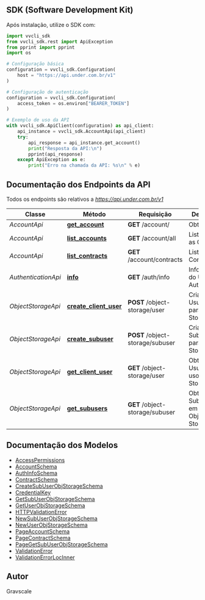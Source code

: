 
## SDK (Software Development Kit)

Após instalação, utilize o SDK com:

```python
import vvcli_sdk
from vvcli_sdk.rest import ApiException
from pprint import pprint
import os

# Configuração básica
configuration = vvcli_sdk.Configuration(
    host = "https://api.under.com.br/v1"
)

# Configuração de autenticação
configuration = vvcli_sdk.Configuration(
    access_token = os.environ["BEARER_TOKEN"]
)

# Exemplo de uso da API
with vvcli_sdk.ApiClient(configuration) as api_client:
    api_instance = vvcli_sdk.AccountApi(api_client)
    try:
        api_response = api_instance.get_account()
        print("Resposta da API:\n")
        pprint(api_response)
    except ApiException as e:
        print("Erro na chamada da API: %s\n" % e)
```

## Documentação dos Endpoints da API

Todos os endpoints são relativos a *https://api.under.com.br/v1*

Classe | Método | Requisição | Descrição
------------ | ------------- | ------------- | -------------
*AccountApi* | [**get_account**](docs/AccountApi.md#get_account) | **GET** /account/ | Obter Conta
*AccountApi* | [**list_accounts**](docs/AccountApi.md#list_accounts) | **GET** /account/all | Listar Todas as Contas
*AccountApi* | [**list_contracts**](docs/AccountApi.md#list_contracts) | **GET** /account/contracts | Listar Contratos
*AuthenticationApi* | [**info**](docs/AuthenticationApi.md#info) | **GET** /auth/info | Informações do Usuário Autenticado
*ObjectStorageApi* | [**create_client_user**](docs/ObjectStorageApi.md#create_client_user) | **POST** /object-storage/user | Criar Usuário para Object Storage
*ObjectStorageApi* | [**create_subuser**](docs/ObjectStorageApi.md#create_subuser) | **POST** /object-storage/subuser | Criar Subusuário para Object Storage
*ObjectStorageApi* | [**get_client_user**](docs/ObjectStorageApi.md#get_client_user) | **GET** /object-storage/user | Obter Usuário em uso Object Storage
*ObjectStorageApi* | [**get_subusers**](docs/ObjectStorageApi.md#get_subusers) | **GET** /object-storage/subuser | Obter Subusuários em uso Object Storage

## Documentação dos Modelos

- [AccessPermissions](docs/AccessPermissions.md)
- [AccountSchema](docs/AccountSchema.md)
- [AuthInfoSchema](docs/AuthInfoSchema.md)
- [ContractSchema](docs/ContractSchema.md)
- [CreateSubUserObjStorageSchema](docs/CreateSubUserObjStorageSchema.md)
- [CredentialKey](docs/CredentialKey.md)
- [GetSubUserObjStorageSchema](docs/GetSubUserObjStorageSchema.md)
- [GetUserObjStorageSchema](docs/GetUserObjStorageSchema.md)
- [HTTPValidationError](docs/HTTPValidationError.md)
- [NewSubUserObjStorageSchema](docs/NewSubUserObjStorageSchema.md)
- [NewUserObjStorageSchema](docs/NewUserObjStorageSchema.md)
- [PageAccountSchema](docs/PageAccountSchema.md)
- [PageContractSchema](docs/PageContractSchema.md)
- [PageGetSubUserObjStorageSchema](docs/PageGetSubUserObjStorageSchema.md)
- [ValidationError](docs/ValidationError.md)
- [ValidationErrorLocInner](docs/ValidationErrorLocInner.md)

## Autor
Gravscale